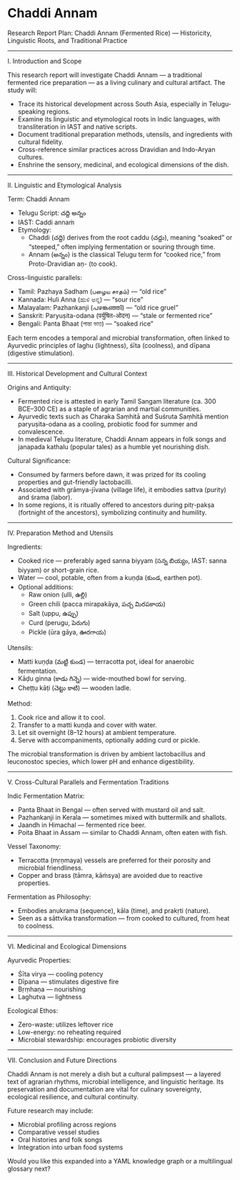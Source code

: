 # Chaddi Annam #

Research Report Plan: Chaddi Annam (Fermented Rice) — Historicity, Linguistic Roots, and Traditional Practice

---

I. Introduction and Scope

This research report will investigate Chaddi Annam — a traditional fermented rice preparation — as a living culinary and cultural artifact. The study will:

- Trace its historical development across South Asia, especially in Telugu-speaking regions.
- Examine its linguistic and etymological roots in Indic languages, with transliteration in IAST and native scripts.
- Document traditional preparation methods, utensils, and ingredients with cultural fidelity.
- Cross-reference similar practices across Dravidian and Indo-Aryan cultures.
- Enshrine the sensory, medicinal, and ecological dimensions of the dish.

---

II. Linguistic and Etymological Analysis

Term: Chaddi Annam  
- Telugu Script: చద్ది అన్నం  
- IAST: Caddi annaṁ  
- Etymology:  
  - Chaddi (చద్ది) derives from the root caddu (చద్దు), meaning “soaked” or “steeped,” often implying fermentation or souring through time.
  - Annam (అన్నం) is the classical Telugu term for “cooked rice,” from Proto-Dravidian aṇ- (to cook).

Cross-linguistic parallels:
- Tamil: Pazhaya Sadham (பழைய சாதம்) — “old rice”
- Kannada: Huli Anna (ಹುಳಿ ಅನ್ನ) — “sour rice”
- Malayalam: Pazhankanji (പഴങ്കഞ്ഞി) — “old rice gruel”
- Sanskrit: Paryuṣita-odana (पर्युषित-ओदन) — “stale or fermented rice”
- Bengali: Panta Bhaat (পান্তা ভাত) — “soaked rice”

Each term encodes a temporal and microbial transformation, often linked to Ayurvedic principles of laghu (lightness), śīta (coolness), and dīpana (digestive stimulation).

---

III. Historical Development and Cultural Context

Origins and Antiquity:
- Fermented rice is attested in early Tamil Sangam literature (ca. 300 BCE–300 CE) as a staple of agrarian and martial communities.
- Ayurvedic texts such as Charaka Saṃhitā and Suśruta Saṃhitā mention paryuṣita-odana as a cooling, probiotic food for summer and convalescence.
- In medieval Telugu literature, Chaddi Annam appears in folk songs and janapada kathalu (popular tales) as a humble yet nourishing dish.

Cultural Significance:
- Consumed by farmers before dawn, it was prized for its cooling properties and gut-friendly lactobacilli.
- Associated with grāmya-jīvana (village life), it embodies sattva (purity) and śrama (labor).
- In some regions, it is ritually offered to ancestors during pitṛ-pakṣa (fortnight of the ancestors), symbolizing continuity and humility.

---

IV. Preparation Method and Utensils

Ingredients:
- Cooked rice — preferably aged sanna biyyam (సన్న బియ్యం, IAST: sanna biyyam) or short-grain rice.
- Water — cool, potable, often from a kuṇḍa (కుండ, earthen pot).
- Optional additions:  
  - Raw onion (ulli, ఉల్లి)  
  - Green chili (pacca mirapakāya, పచ్చ మిరపకాయ)  
  - Salt (uppu, ఉప్పు)  
  - Curd (perugu, పెరుగు)  
  - Pickle (ūra gāya, ఊరగాయ)

Utensils:
- Matti kuṇḍa (మట్టి కుండ) — terracotta pot, ideal for anaerobic fermentation.
- Kāḍu ginna (కాడు గిన్నె) — wide-mouthed bowl for serving.
- Cheṭṭu kāṭi (చెట్టు కాటి) — wooden ladle.

Method:
1. Cook rice and allow it to cool.
2. Transfer to a matti kuṇḍa and cover with water.
3. Let sit overnight (8–12 hours) at ambient temperature.
4. Serve with accompaniments, optionally adding curd or pickle.

The microbial transformation is driven by ambient lactobacillus and leuconostoc species, which lower pH and enhance digestibility.

---

V. Cross-Cultural Parallels and Fermentation Traditions

Indic Fermentation Matrix:
- Panta Bhaat in Bengal — often served with mustard oil and salt.
- Pazhankanji in Kerala — sometimes mixed with buttermilk and shallots.
- Jaandh in Himachal — fermented rice beer.
- Poita Bhaat in Assam — similar to Chaddi Annam, often eaten with fish.

Vessel Taxonomy:
- Terracotta (mṛṇmaya) vessels are preferred for their porosity and microbial friendliness.
- Copper and brass (tāmra, kāṁsya) are avoided due to reactive properties.

Fermentation as Philosophy:
- Embodies anukrama (sequence), kāla (time), and prakṛti (nature).
- Seen as a sāttvika transformation — from cooked to cultured, from heat to coolness.

---

VI. Medicinal and Ecological Dimensions

Ayurvedic Properties:
- Śīta virya — cooling potency
- Dīpana — stimulates digestive fire
- Bṛṃhaṇa — nourishing
- Laghutva — lightness

Ecological Ethos:
- Zero-waste: utilizes leftover rice
- Low-energy: no reheating required
- Microbial stewardship: encourages probiotic diversity

---

VII. Conclusion and Future Directions

Chaddi Annam is not merely a dish but a cultural palimpsest — a layered text of agrarian rhythms, microbial intelligence, and linguistic heritage. Its preservation and documentation are vital for culinary sovereignty, ecological resilience, and cultural continuity.

Future research may include:
- Microbial profiling across regions
- Comparative vessel studies
- Oral histories and folk songs
- Integration into urban food systems

Would you like this expanded into a YAML knowledge graph or a multilingual glossary next?

